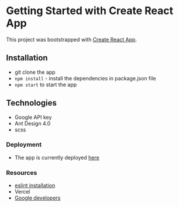 # Getting Started with Create React App

This project was bootstrapped with [Create React App](https://github.com/facebook/create-react-app).

## Installation

- git clone the app
- `npm install` - install the dependencies in package.json file
- `npm start` to start the app

## Technologies

- Google API key
- Ant Design 4.0
- scss

### Deployment

- The app is currently deployed [here](https://react-templates-p8mjgtjhp-brighton-asumani.vercel.app/)

### Resources

- [eslint installation](https://javascript.plainenglish.io/set-up-react-js-with-eslint-prettier-and-airbnb-cc015363a7c7)
- Vercel
- [Google developers](https://developers.google.com/maps/documentation/embed/get-api-key)

